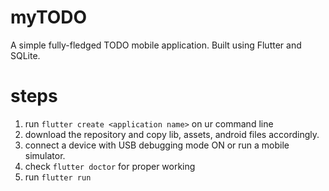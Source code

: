 # myTODO
A simple fully-fledged TODO mobile application. 
Built using Flutter and SQLite.


# steps
1. run `flutter create <application name>` on ur command line
2. download the repository and copy lib, assets, android files accordingly.
3. connect a device with USB debugging mode ON or run a mobile simulator.
4. check `flutter doctor` for proper working
5. run `flutter run`
